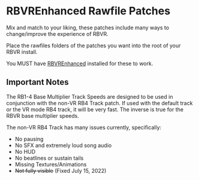# RBVREnhanced Rawfile Patches

Mix and match to your liking, these patches include many ways to change/improve the experience of RBVR.

Place the rawfiles folders of the patches you want into the root of your RBVR install.

You MUST have [RBVREnhanced](https://github.com/RBEnhanced/RBVREnhanced) installed for these to work.

## Important Notes

The RB1-4 Base Multiplier Track Speeds are designed to be used in conjunction with the non-VR RB4 Track patch.
If used with the default track or the VR mode RB4 track, it will be very fast.
The inverse is true for the RBVR base multiplier speeds.

The non-VR RB4 Track has many issues currently, specifically:
* No pausing
* No SFX and extremely loud song audio
* No HUD
* No beatlines or sustain tails
* Missing Textures/Animations
* ~~Not fully visible~~ (Fixed July 15, 2022)